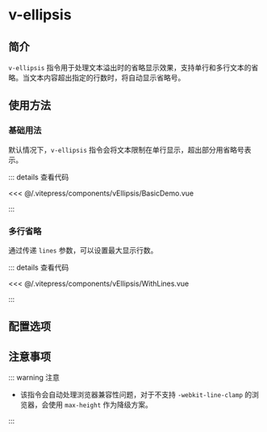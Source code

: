 # v-ellipsis

## 简介

`v-ellipsis` 指令用于处理文本溢出时的省略显示效果，支持单行和多行文本的省略。当文本内容超出指定的行数时，将自动显示省略号。

## 使用方法

### 基础用法

默认情况下，`v-ellipsis` 指令会将文本限制在单行显示，超出部分用省略号表示。

<BasicDemo />

::: details 查看代码

<<< @/.vitepress/components/vEllipsis/BasicDemo.vue

:::

### 多行省略

通过传递 `lines` 参数，可以设置最大显示行数。

<WithLines />

::: details 查看代码

<<< @/.vitepress/components/vEllipsis/WithLines.vue

:::

## 配置选项

<ApiTable :data="data" />

## 注意事项

::: warning 注意

- 该指令会自动处理浏览器兼容性问题，对于不支持 `-webkit-line-clamp` 的浏览器，会使用 `max-height` 作为降级方案。

:::

<script setup>
import BasicDemo from "../.vitepress/components/vEllipsis/BasicDemo.vue";
import WithLines from "../.vitepress/components/vEllipsis/WithLines.vue";
import ApiTable from "../.vitepress/components/ApiTable.vue";

const data = [
  {
    name: "lines",
    type: "number",
    default: "1",
    description: "限制文本显示的最大行数，超出部分用省略号表示。",
  },]
</script>

